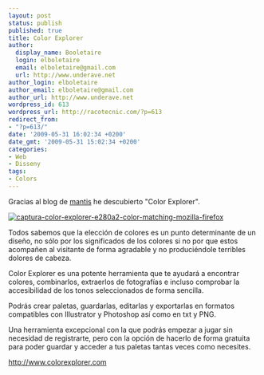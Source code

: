 ```yaml
---
layout: post
status: publish
published: true
title: Color Explorer
author:
  display_name: Booletaire
  login: elboletaire
  email: elboletaire@gmail.com
  url: http://www.underave.net
author_login: elboletaire
author_email: elboletaire@gmail.com
author_url: http://www.underave.net
wordpress_id: 613
wordpress_url: http://racotecnic.com/?p=613
redirect_from:
- "?p=613/"
date: '2009-05-31 16:02:34 +0200'
date_gmt: '2009-05-31 15:02:34 +0200'
categories:
- Web
- Disseny
tags:
- Colors
---
```


Gracias al blog de <a title="Visitar el blog de mantis" href="http://www.mantistechs.com/blog/2009/05/13/color-explorer-la-herramienta-definitiva-para-paletas-de-color.html" target="_blank">mantis</a> he descubierto "Color Explorer".

<a href="{{ site.url }}/uploads/2009/05/captura-color-explorer-e280a2-color-matching-mozilla-firefox.png"><img class="size-medium wp-image-614 aligncenter" title="captura-color-explorer-e280a2-color-matching-mozilla-firefox" src="{{ site.url }}/uploads/2009/05/captura-color-explorer-e280a2-color-matching-mozilla-firefox.png" alt="captura-color-explorer-e280a2-color-matching-mozilla-firefox" /></a>

Todos sabemos que la elección de colores es un punto determinante de un diseño, no sólo por los significados de los colores si no por que estos acompañen al visitante de forma agradable y no produciéndole terribles dolores de cabeza.

Color Explorer es una potente herramienta que te ayudará a encontrar colores, combinarlos, extraerlos de fotografías e incluso comprobar la accesibilidad de los tonos seleccionados de forma sencilla.

Podrás crear paletas, guardarlas, editarlas y exportarlas en formatos compatibles con Illustrator y Photoshop así como en txt y PNG.

Una herramienta excepcional con la que podrás empezar a jugar sin necesidad de registrarte, pero con la opción de hacerlo de forma gratuita para poder guardar y acceder a tus paletas tantas veces como necesites.

<a title="Visitar Color Explorer" href="http://www.colorexplorer.com" target="_blank">http://www.colorexplorer.com</a>
